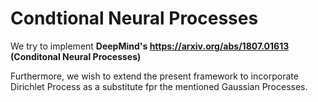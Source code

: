 
# Condtional Neural Processes  

We try to implement **DeepMind's https://arxiv.org/abs/1807.01613 (Conditonal Neural Processes)**  

Furthermore, we wish to extend the present framework to incorporate Dirichlet Process as a substitute fpr the mentioned Gaussian Processes.  

